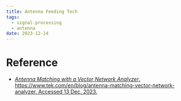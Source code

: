 ```yaml
---
title: Antenna Feeding Tech
tags:
  - signal-processing
  - antenna
date: 2023-12-14
---
```



# Reference

* [_Antenna Matching with a Vector Network Analyzer_. https://www.tek.com/en/blog/antenna-matching-vector-network-analyzer. Accessed 13 Dec. 2023.](https://www.tek.com/en/blog/antenna-matching-vector-network-analyzer)